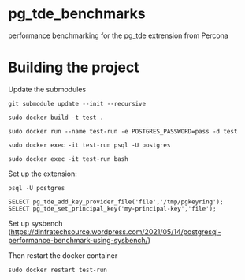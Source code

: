 # pg_tde_benchmarks
performance benchmarking for the pg_tde extrension from Percona


# Building the project

Update the submodules
```
git submodule update --init --recursive
```

```
sudo docker build -t test .
```

```
sudo docker run --name test-run -e POSTGRES_PASSWORD=pass -d test
```

```
sudo docker exec -it test-run psql -U postgres
```

```
sudo docker exec -it test-run bash
```

Set up the extension:

```
psql -U postgres 

SELECT pg_tde_add_key_provider_file('file','/tmp/pgkeyring');
SELECT pg_tde_set_principal_key('my-principal-key','file');
```

Set up sysbench (https://dinfratechsource.wordpress.com/2021/05/14/postgresql-performance-benchmark-using-sysbench/)

Then restart the docker container

```
sudo docker restart test-run
```
